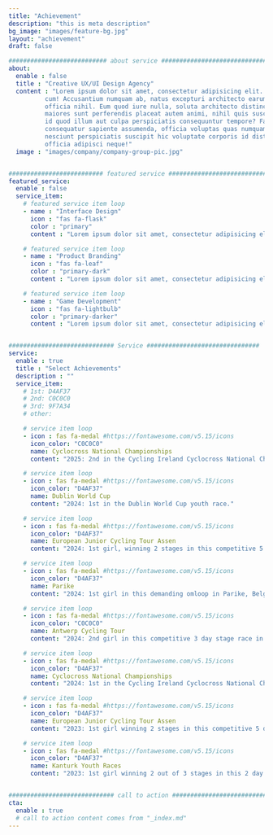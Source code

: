 ```yaml
---
title: "Achievement"
description: "this is meta description"
bg_image: "images/feature-bg.jpg"
layout: "achievement"
draft: false

########################### about service #############################
about:
  enable : false
  title : "Creative UX/UI Design Agency"
  content : "Lorem ipsum dolor sit amet, consectetur adipisicing elit. Voluptate soluta corporis odit, optio
          cum! Accusantium numquam ab, natus excepturi architecto earum ipsa aliquam, illum, omnis rerum, eveniet
          officia nihil. Eum quod iure nulla, soluta architecto distinctio. Nesciunt odio ullam expedita, neque fugit
          maiores sunt perferendis placeat autem animi, nihil quis suscipit quibusdam ut reiciendis doloribus natus nemo
          id quod illum aut culpa perspiciatis consequuntur tempore? Facilis nam vitae iure quisquam eius harum
          consequatur sapiente assumenda, officia voluptas quas numquam placeat, alias molestias nisi laudantium
          nesciunt perspiciatis suscipit hic voluptate corporis id distinctio earum. Dolor reprehenderit fuga dolore
          officia adipisci neque!"
  image : "images/company/company-group-pic.jpg"


########################## featured service ############################
featured_service:
  enable : false
  service_item:
    # featured service item loop
    - name : "Interface Design"
      icon : "fas fa-flask"
      color : "primary"
      content : "Lorem ipsum dolor sit amet, consectetur adipisicing elit. Saepe enim impedit repudiandae omnis est temporibus."

    # featured service item loop
    - name : "Product Branding"
      icon : "fas fa-leaf"
      color : "primary-dark"
      content : "Lorem ipsum dolor sit amet, consectetur adipisicing elit. Saepe enim impedit repudiandae omnis est temporibus."

    # featured service item loop
    - name : "Game Development"
      icon : "fas fa-lightbulb"
      color : "primary-darker"
      content : "Lorem ipsum dolor sit amet, consectetur adipisicing elit. Saepe enim impedit repudiandae omnis est temporibus."


############################# Service ###############################
service:
  enable : true
  title : "Select Achievements"
  description : ""
  service_item:
    # 1st: D4AF37
    # 2nd: C0C0C0
    # 3rd: 9F7A34
    # other:

    # service item loop
    - icon : fas fa-medal #https://fontawesome.com/v5.15/icons
      icon_color: "C0C0C0"
      name: Cyclocross National Championships
      content: "2025: 2nd in the Cycling Ireland Cyclocross National Championship."

    # service item loop
    - icon : fas fa-medal #https://fontawesome.com/v5.15/icons
      icon_color: "D4AF37"
      name: Dublin World Cup
      content: "2024: 1st in the Dublin World Cup youth race."

    # service item loop  
    - icon : fas fa-medal #https://fontawesome.com/v5.15/icons
      icon_color: "D4AF37"
      name: European Junior Cycling Tour Assen
      content: "2024: 1st girl, winning 2 stages in this competitive 5 day stage race in Assen, Netherlands."

    # service item loop
    - icon : fas fa-medal #https://fontawesome.com/v5.15/icons
      icon_color: "D4AF37"
      name: Parike
      content: "2024: 1st girl in this demanding omloop in Parike, Belgium."

    # service item loop
    - icon : fas fa-medal #https://fontawesome.com/v5.15/icons
      icon_color: "C0C0C0"
      name: Antwerp Cycling Tour
      content: "2024: 2nd girl in this competitive 3 day stage race in around Antwerp, Belgium."

    # service item loop
    - icon : fas fa-medal #https://fontawesome.com/v5.15/icons
      icon_color: "D4AF37"
      name: Cyclocross National Championships
      content: "2024: 1st in the Cycling Ireland Cyclocross National Championship."

    # service item loop
    - icon : fas fa-medal #https://fontawesome.com/v5.15/icons
      icon_color: "D4AF37"
      name: European Junior Cycling Tour Assen
      content: "2023: 1st girl winning 2 stages in this competitive 5 day stage race in Assen, Netherlands."

    # service item loop
    - icon : fas fa-medal #https://fontawesome.com/v5.15/icons
      icon_color: "D4AF37"
      name: Kanturk Youth Races
      content: "2023: 1st girl winning 2 out of 3 stages in this 2 day stage race."


############################# call to action #################################
cta:
  enable : true
  # call to action content comes from "_index.md"
---
```

